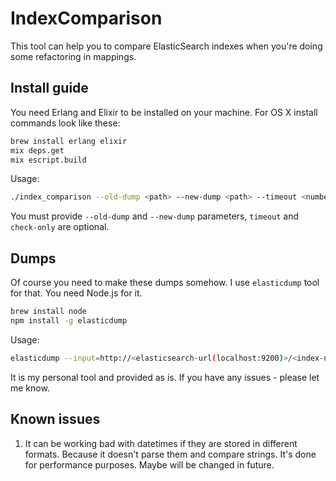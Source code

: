 # IndexComparison

This tool can help you to compare ElasticSearch indexes when you're doing some refactoring in mappings.

## Install guide

You need Erlang and Elixir to be installed on your machine.
For OS X install commands look like these:

```bash
brew install erlang elixir
mix deps.get
mix escript.build
```

Usage:

```bash
./index_comparison --old-dump <path> --new-dump <path> --timeout <number> --check-only<comma-separated field names>
```

You must provide `--old-dump` and `--new-dump` parameters, `timeout` and `check-only` are optional.

## Dumps

Of course you need to make these dumps somehow. I use `elasticdump` tool for that. You need Node.js for it.

```bash
brew install node
npm install -g elasticdump
```

Usage:

```bash
elasticdump --input=http://<elasticsearch-url(localhost:9200)>/<index-name> --output=dump_new.json --type=data --limit=<batch-size, I use 100000>
```

It is my personal tool and provided as is. If you have any issues - please let me know.

## Known issues

1. It can be working bad with datetimes if they are stored in different formats. Because it doesn't parse them and compare strings. It's done for performance purposes. Maybe will be changed in future.
